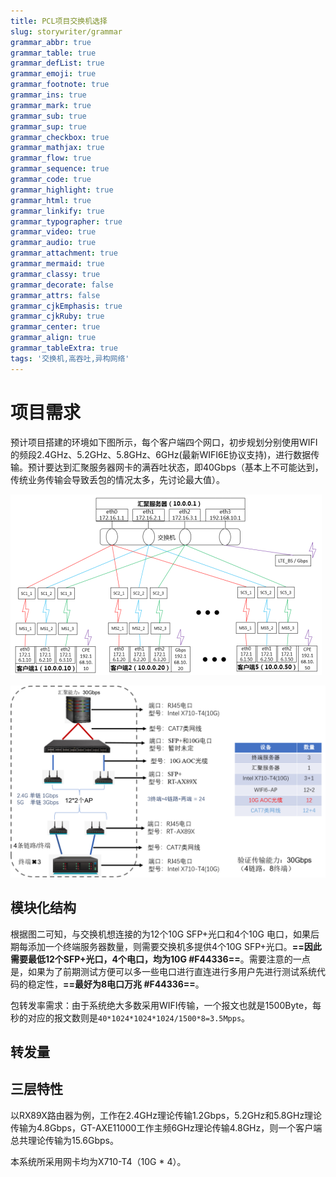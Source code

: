 ```yaml
---
title: PCL项目交换机选择
slug: storywriter/grammar
grammar_abbr: true
grammar_table: true
grammar_defList: true
grammar_emoji: true
grammar_footnote: true
grammar_ins: true
grammar_mark: true
grammar_sub: true
grammar_sup: true
grammar_checkbox: true
grammar_mathjax: true
grammar_flow: true
grammar_sequence: true
grammar_code: true
grammar_highlight: true
grammar_html: true
grammar_linkify: true
grammar_typographer: true
grammar_video: true
grammar_audio: true
grammar_attachment: true
grammar_mermaid: true
grammar_classy: true
grammar_decorate: false
grammar_attrs: false
grammar_cjkEmphasis: true
grammar_cjkRuby: true
grammar_center: true
grammar_align: true
grammar_tableExtra: true
tags: '交换机,高吞吐,异构网络'
---
```

# 项目需求
预计项目搭建的环境如下图所示，每个客户端四个网口，初步规划分别使用WIFI的频段2.4GHz、5.2GHz、5.8GHz、6GHz(最新WIFI6E协议支持)，进行数据传输。预计要达到汇聚服务器网卡的满吞吐状态，即40Gbps（基本上不可能达到，传统业务传输会导致丢包的情况太多，先讨论最大值）。

![图1：异构汇聚系统框架图](./images/1671432732557.png) 

![图2：实物验证方案](./images/1671435980730.png)
## 模块化结构
根据图二可知，与交换机想连接的为12个10G SFP+光口和4个10G 电口，如果后期每添加一个终端服务器数量，则需要交换机多提供4个10G SFP+光口。**==因此需要最低12个SFP+光口，4个电口，均为10G #F44336==**。需要注意的一点是，如果为了前期测试方便可以多一些电口进行直连进行多用户先进行测试系统代码的稳定性，**==最好为8电口万兆 #F44336==**。

包转发率需求：由于系统绝大多数采用WIFI传输，一个报文也就是1500Byte，每秒的对应的报文数则是`40*1024*1024*1024/1500*8=3.5Mpps`。

## 转发量
## 三层特性



以RX89X路由器为例，工作在2.4GHz理论传输1.2Gbps，5.2GHz和5.8GHz理论传输为4.8Gbps，GT-AXE11000工作主频6GHz理论传输4.8GHz，则一个客户端总共理论传输为15.6Gbps。

本系统所采用网卡均为X710-T4（10G \* 4）。